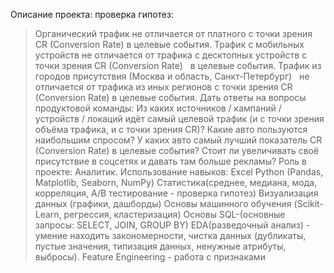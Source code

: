 Описание проекта:
проверка гипотез:
> Органический трафик не отличается от платного с точки зрения CR (Conversion Rate) в целевые события.
> Трафик с мобильных устройств не отличается от трафика с десктопных устройств с точки зрения CR (Conversion Rate)   в целевые события.
> Трафик из городов присутствия (Москва и область, Санкт-Петербург)   не отличается от трафика из иных регионов с точки зрения CR (Conversion Rate) в целевые события.
Дать ответы на вопросы продуктовой команды:
> Из каких источников / кампаний / устройств / локаций идёт самый целевой трафик (и с точки зрения объёма трафика, и с точки зрения CR)?
> Какие авто пользуются наибольшим спросом? У каких авто самый лучший показатель CR (Conversion Rate) в целевые события?
> Стоит ли увеличивать своё присутствие в соцсетях и давать там больше рекламы?
Роль в проекте:
Аналитик.
Использование навыков:
Excel 
Python (Pandas, Matplotlib, Seaborn, NumPy)
Статистика(среднее, медиана, мода, корреляция, А/В тестирование - проверка гипотез)
Визуализация данных (графики, дашборды)
Основы машинного обучения (Scikit-Learn, регрессия, кластеризация)
Основы SQL-(основные запросы: SELECT, JOIN, GROUP BY)
EDA(разведочный анализ) - умение находить закономерности, чистка данных (дубликаты, пустые значения, типизация данных, ненужные атрибуты, выбросы).
Feature Engineering - работа с признаками
